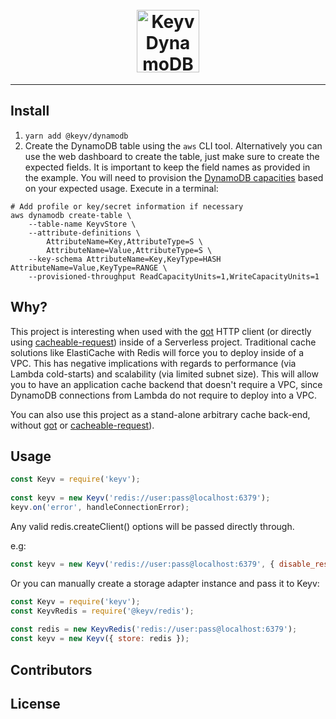 <h1 align="center">
<!--emdaer-p
- '@emdaer/plugin-value-from-package'
- value: name
-->
    </br>
    <img src="https://commons.wikimedia.org/wiki/File:DynamoDB.png#/media/File:DynamoDB.png" alt="Keyv DynamoDB logo" title="Keyv DynamoDB logo" width="100">
</h1>
<p align="center">
<!--emdaer-p
  - '@emdaer/plugin-value-from-package'
  - value: description
-->
</p>
<hr />

<!--emdaer-t
  - '@emdaer/transform-table-of-contents'
-->

## Install
1. `yarn add @keyv/dynamodb`
2. Create the DynamoDB table using the `aws` CLI tool. Alternatively you can use
the web dashboard to create the table, just make sure to create the expected
fields. It is important to keep the field names as provided in the example. You
will need to provision the [DynamoDB capacities](https://docs.aws.amazon.com/amazondynamodb/latest/developerguide/HowItWorks.ProvisionedThroughput.html)
based on your expected usage. Execute in a terminal:
```
# Add profile or key/secret information if necessary
aws dynamodb create-table \
    --table-name KeyvStore \
    --attribute-definitions \
        AttributeName=Key,AttributeType=S \
        AttributeName=Value,AttributeType=S \
    --key-schema AttributeName=Key,KeyType=HASH AttributeName=Value,KeyType=RANGE \
    --provisioned-throughput ReadCapacityUnits=1,WriteCapacityUnits=1
```

## Why?
This project is interesting when used with the [got](npmjs.com/package/got) HTTP
client (or directly using
[cacheable-request](npmjs.com/package/cacheable-request)) inside of a Serverless
project. Traditional cache solutions like ElastiCache with Redis will force you
to deploy inside of a VPC. This has negative implications with regards to
performance (via Lambda cold-starts) and scalability (via limited subnet size).
This will allow you to have an application cache backend that doesn't require a
VPC, since DynamoDB connections from Lambda do not require to deploy into a VPC.

You can also use this project as a stand-alone arbitrary cache back-end, without
[got](npmjs.com/package/got) or
[cacheable-request](npmjs.com/package/cacheable-request)).

## Usage
```js
const Keyv = require('keyv');
 
const keyv = new Keyv('redis://user:pass@localhost:6379');
keyv.on('error', handleConnectionError);
```

Any valid redis.createClient() options will be passed directly through.

e.g:
```js
const keyv = new Keyv('redis://user:pass@localhost:6379', { disable_resubscribing: true });
```

Or you can manually create a storage adapter instance and pass it to Keyv:

```js
const Keyv = require('keyv');
const KeyvRedis = require('@keyv/redis');
 
const redis = new KeyvRedis('redis://user:pass@localhost:6379');
const keyv = new Keyv({ store: redis });
```

## Contributors
<!--emdaer-p
  - '@emdaer/plugin-contributors-details-github'
-->

## License
<!--emdaer-p
  - '@emdaer/plugin-license-reference'
-->

<!--emdaer-t
  - '@emdaer/transform-prettier'
  - options:
      proseWrap: preserve
      singleQuote: true
      trailingComma: es5
-->

